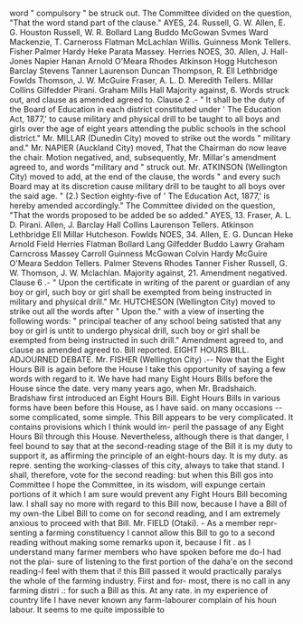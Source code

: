 word " compulsory " be struck out. The Committee divided on the question, "That the word stand part of the clause." AYES, 24. Russell, G. W. Allen, E. G. Houston Russell, W. R. Bollard Lang Buddo McGowan Svmes Ward Mackenzie, T. Carneross Flatman McLachlan Willis. Guinness Monk Tellers. Fisher Palmer Hardy Heke Parata Massey. Herries NOES, 30. Allen, J. Hall-Jones Napier Hanan Arnold O'Meara Rhodes Atkinson Hogg Hutcheson Barclay Stevens Tanner Laurenson Duncan Thompson, R. Ell Lethbridge Fowlds Thomson, J. W. McGuire Fraser, A. L. D. Meredith Tellers. Millar Collins Gilfedder Pirani. Graham Mills Hall Majority against, 6. Words struck out, and clause as amended agreed to. Clause 2 .- " It shall be the duty of the Board of Education in each district constituted under ' The Education Act, 1877,' to cause military and physical drill to be taught to all boys and girls over the age of eight years attending the public schools in the school district." Mr. MILLAR (Dunedin City) moved to strike out the words " military and." Mr. NAPIER (Auckland City) moved, That the Chairman do now leave the chair. Motion negatived, and, subsequently, Mr. Millar's amendment agreed to, and words "military and " struck out. Mr. ATKINSON (Wellington City) moved to add, at the end of the clause, the words " and every such Board may at its discretion cause military drill to be taught to all boys over the said age. " (2.) Section eighty-five of ' The Education Act, 1877,' is hereby amended accordingly." The Committee divided on the question, "That the words proposed to be added be so added." AYES, 13. Fraser, A. L. D. Pirani. Allen, J. Barclay Hall Collins Laurenson Tellers. Atkinson Lethbridge EII Millar Hutcheson. Fowlds NOES, 34. Allen, E. G. Duncan Heke Arnold Field Herries Flatman Bollard Lang Gilfedder Buddo Lawry Graham Carncross Massey Carroll Guinness McGowan Colvin Hardy McGuire O'Meara Seddon Tellers. Palmer Stevens Rhodes Tanner Fisher Russell, G. W. Thomson, J. W. Mclachlan. Majority against, 21. Amendment negatived. Clause 6 .- " Upon the certificate in writing of the parent or guardian of any boy or girl, such boy or girl shall be exempted from being instructed in military and physical drill." Mr. HUTCHESON (Wellington City) moved to strike out all the words after " Upon the." with a view of inserting the following words: " principal teacher of any school being satisted that any boy or girl is untit to undergo physical drill, such boy or girl shall be exempted from being instructed in such drill." Amendment agreed to, and clause as amended agreed to. Bill reported. EIGHT HOURS BILL. ADJOURNED DEBATE. Mr. FISHER (Wellington City) .-- Now that the Eight Hours Bill is again before the House I take this opportunity of saying a few words with regard to it. We have had many Eight Hours Bills before the House since the date. very many years ago, when Mr. Bradshaich. Bradshaw first introduced an Eight Hours Bill. Eight Hours Bills in various forms have been before this House, as I have said. on many occasions -- some complicated, some simple. This Bill appears to be very complicated. It contains provisions which I think would im- peril the passage of any Eight Hours Bil through this House. Nevertheless, although there is that danger, I feel bound to say that at the second-reading stage of the Bill it is my duty to support it, as affirming the principle of an eight-hours day. It is my duty. as repre. senting the working-classes of this city, always to take that stand. I shall, therefore, vote for the second reading: but when this Bill gos into Committee I hope the Committee, in its wisdom, will expunge certain portions of it which I am sure would prevent any Fight Hours Bill becoming law. I shall say no more with regard to this Bill now, because I have a Bill of my own-the Libel Bill to come on for second reading, and I am extremely anxious to proceed with that Bill. Mr. FIELD (Otaki). - As a member repr- senting a farming constituency I cannot allow this Bill to go to a second reading without making some remarks upon it, because I fit . as I understand many farmer members who have spoken before me do-I had not the plai- sure of listening to the first portion of the daha'e on the second reading-I feel with them that i! this Bill passed it would practically paralys the whole of the farming industry. First and for- most, there is no call in any farming distri .: for such a Bill as this. At any rate. in my experience of country life I have never known any farm-labourer complain of his houn labour. It seems to me quite impossible to 